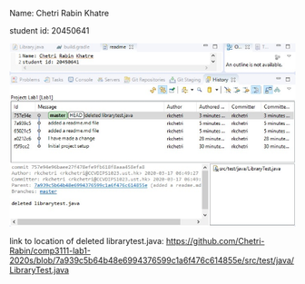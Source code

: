 Name: Chetri Rabin Khatre

student id: 20450641


![alt text](https://raw.githubusercontent.com/Chetri-Rabin/comp3111-lab1-2020s/master/screenshot.png "Logo Title Text 1")

link to location of deleted librarytest.java:
https://github.com/Chetri-Rabin/comp3111-lab1-2020s/blob/7a939c5b64b48e6994376599c1a6f476c614855e/src/test/java/LibraryTest.java
